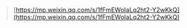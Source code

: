 
>[https://mp.weixin.qq.com/s/1fFmEWoIaLq2ht2-Y2wKkQ](https://mp.weixin.qq.com/s/1fFmEWoIaLq2ht2-Y2wKkQ)
